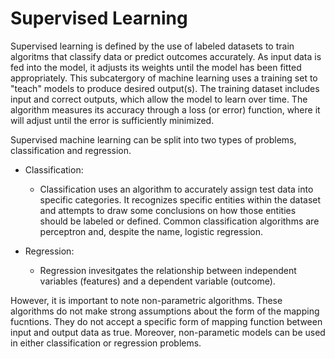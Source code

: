 # Supervised Learning

Supervised learning is defined by the use of labeled datasets to train algoritms that classify data or predict outcomes accurately. As input data is fed into the model, it adjusts its weights until the model has been fitted appropriately.
This subcatergory of machine learning uses a training set to "teach" models to produce desired output(s). The training dataset includes input and correct outputs, which allow the model to learn over time. The algorithm measures its accuracy through a loss (or error) function, where it will adjust until the error is sufficiently minimized. 

Supervised machine learning can be split into two types of problems, classification and regression. 

- Classification:
    - Classification uses an algorithm to accurately assign test data into specific categories. It recognizes specific entities within the dataset and attempts to draw some conclusions on how those entities should be labeled or defined. Common classification algorithms are perceptron and, despite the name, logistic regression. 

- Regression:
    - Regression invesitgates the relationship between independent variables (features) and a dependent variable (outcome).  

However, it is important to note non-parametric algorithms. These algorithms do not make strong assumptions about the form of the mapping fucntions. They do not accept a specific form of mapping function between input and output data as true. Moreover, non-parametic models can be used in either classification or regression problems. 